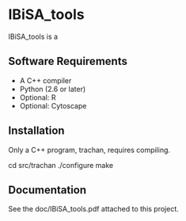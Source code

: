 # IBiSA_tools

IBiSA_tools is a 

## Software Requirements

* A C++ compiler
* Python (2.6 or later)
* Optional: R
* Optional: Cytoscape

## Installation

Only a C++ program, trachan, requires compiling.

  cd src/trachan
  ./configure
  make

## Documentation

See the doc/IBiSA_tools.pdf attached to this project.
